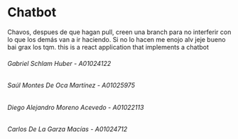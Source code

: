 # Chatbot
Chavos, despues de que hagan pull, creen una branch para no interferir con lo que los demás van a ir haciendo. Si no lo hacen me enojo alv jeje bueno bai grax los tqm.
this is a react application that implements a chatbot
###### Gabriel Schlam Huber - A01024122
###### Saúl Montes De Oca Martínez - A01025975
###### Diego Alejandro Moreno Acevedo - A01022113
###### Carlos De La Garza Macías - A01024712

